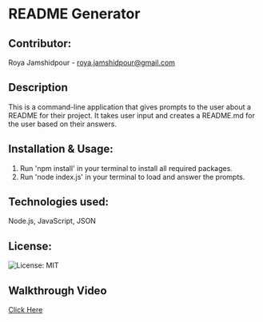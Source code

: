 # README Generator

## Contributor:
Roya Jamshidpour - roya.jamshidpour@gmail.com

## Description
This is a command-line application that gives prompts to the user about a README for their project. It takes user input and creates a README.md for the user based on their answers.

## Installation & Usage:
1. Run 'npm install' in your terminal to install all required packages.
2. Run 'node index.js' in your terminal to load and answer the prompts. 

## Technologies used:
Node.js, JavaScript, JSON 

## License:
![License: MIT](https://img.shields.io/badge/License-MIT-yellow.svg)

## Walkthrough Video 
<a href="https://drive.google.com/file/d/1ANK-NqWlPNgdXQnovf6kHkql2OX6YjXI/view?usp=sharing">Click Here